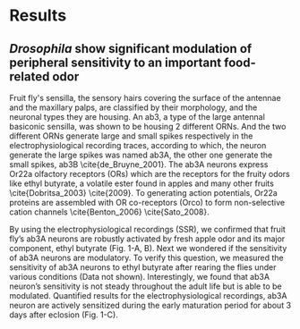 # Results

## _Drosophila_ show significant modulation of peripheral sensitivity to an important food-related odor

Fruit fly's sensilla, the sensory hairs covering the surface of the antennae and the maxillary palps, are classified by their morphology, and the neuronal types they are housing. An ab3, a type of the large antennal basiconic sensilla, was shown to be housing 2 different ORNs. And the two different ORNs generate large and small spikes respectively in the electrophysiological recording traces, according to which, the neuron generate the large spikes was named ab3A, the other one generate the small spikes, ab3B \cite{de_Bruyne_2001}. The ab3A neurons express Or22a olfactory receptors (ORs) which are the receptors for the fruity odors like ethyl butyrate, a volatile ester found in apples and many other fruits \cite{Dobritsa_2003} \cite{2009}. To generating action potentials, Or22a proteins are assembled with OR co-receptors (Orco) to form non-selective cation channels \cite{Benton_2006} \cite{Sato_2008}.

By using the electrophysiological recordings (SSR), we confirmed that fruit fly’s ab3A neurons are robustly activated by fresh apple odor and its major component, ethyl butyrate (Fig. 1-A, B). Next we wondered if the sensitivity of ab3A neurons are modulatory. To verify this question, we measured the sensitivity of ab3A neurons to ethyl butyrate after rearing the flies under various conditions (Data not shown). Interestingly, we found that ab3A neuron’s sensitivity is not steady throughout the adult life but is able to be modulated. Quantified results for the electrophysiological recordings, ab3A neuron are actively sensitized during the early maturation period for about 3 days after eclosion (Fig. 1-C). 